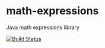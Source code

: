 # math-expressions
Java math expressions library

[![Build Status](https://travis-ci.org/SSNikolaevich/math-expressions.svg?branch=master)](https://travis-ci.org/SSNikolaevich/math-expressions)
